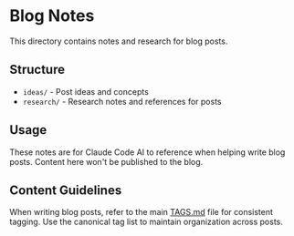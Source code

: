 # Blog Notes

This directory contains notes and research for blog posts.

## Structure

- `ideas/` - Post ideas and concepts
- `research/` - Research notes and references for posts

## Usage

These notes are for Claude Code AI to reference when helping write blog posts. Content here won't be published to the blog.

## Content Guidelines

When writing blog posts, refer to the main [TAGS.md](../../TAGS.md) file for consistent tagging. Use the canonical tag list to maintain organization across posts.